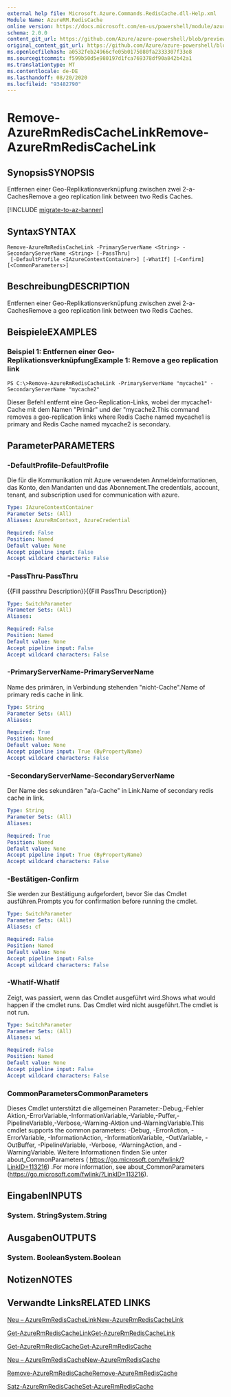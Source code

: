 ```yaml
---
external help file: Microsoft.Azure.Commands.RedisCache.dll-Help.xml
Module Name: AzureRM.RedisCache
online version: https://docs.microsoft.com/en-us/powershell/module/azurerm.rediscache/remove-azurermrediscachelink
schema: 2.0.0
content_git_url: https://github.com/Azure/azure-powershell/blob/preview/src/ResourceManager/RedisCache/Commands.RedisCache/help/Remove-AzureRmRedisCacheLink.md
original_content_git_url: https://github.com/Azure/azure-powershell/blob/preview/src/ResourceManager/RedisCache/Commands.RedisCache/help/Remove-AzureRmRedisCacheLink.md
ms.openlocfilehash: a0532feb24966cfe05b0175080fa2333307f33e8
ms.sourcegitcommit: f599b50d5e980197d1fca769378df90a842b42a1
ms.translationtype: MT
ms.contentlocale: de-DE
ms.lasthandoff: 08/20/2020
ms.locfileid: "93482790"
---
```

# <span data-ttu-id="a5411-101">Remove-AzureRmRedisCacheLink</span><span class="sxs-lookup"><span data-stu-id="a5411-101">Remove-AzureRmRedisCacheLink</span></span>

## <span data-ttu-id="a5411-102">Synopsis</span><span class="sxs-lookup"><span data-stu-id="a5411-102">SYNOPSIS</span></span>
<span data-ttu-id="a5411-103">Entfernen einer Geo-Replikationsverknüpfung zwischen zwei 2-a-Caches</span><span class="sxs-lookup"><span data-stu-id="a5411-103">Remove a geo replication link between two Redis Caches.</span></span>

[!INCLUDE [migrate-to-az-banner](../../includes/migrate-to-az-banner.md)]

## <span data-ttu-id="a5411-104">Syntax</span><span class="sxs-lookup"><span data-stu-id="a5411-104">SYNTAX</span></span>

```
Remove-AzureRmRedisCacheLink -PrimaryServerName <String> -SecondaryServerName <String> [-PassThru]
 [-DefaultProfile <IAzureContextContainer>] [-WhatIf] [-Confirm] [<CommonParameters>]
```

## <span data-ttu-id="a5411-105">Beschreibung</span><span class="sxs-lookup"><span data-stu-id="a5411-105">DESCRIPTION</span></span>
<span data-ttu-id="a5411-106">Entfernen einer Geo-Replikationsverknüpfung zwischen zwei 2-a-Caches</span><span class="sxs-lookup"><span data-stu-id="a5411-106">Remove a geo replication link between two Redis Caches.</span></span>

## <span data-ttu-id="a5411-107">Beispiele</span><span class="sxs-lookup"><span data-stu-id="a5411-107">EXAMPLES</span></span>

### <span data-ttu-id="a5411-108">Beispiel 1: Entfernen einer Geo-Replikationsverknüpfung</span><span class="sxs-lookup"><span data-stu-id="a5411-108">Example 1: Remove a geo replication link</span></span>
```
PS C:\>Remove-AzureRmRedisCacheLink -PrimaryServerName "mycache1" -SecondaryServerName "mycache2"
```

<span data-ttu-id="a5411-109">Dieser Befehl entfernt eine Geo-Replication-Links, wobei der mycache1-Cache mit dem Namen "Primär" und der "mycache2.</span><span class="sxs-lookup"><span data-stu-id="a5411-109">This command removes a geo-replication links where Redis Cache named mycache1 is primary and Redis Cache named mycache2 is secondary.</span></span>

## <span data-ttu-id="a5411-110">Parameter</span><span class="sxs-lookup"><span data-stu-id="a5411-110">PARAMETERS</span></span>

### <span data-ttu-id="a5411-111">-DefaultProfile</span><span class="sxs-lookup"><span data-stu-id="a5411-111">-DefaultProfile</span></span>
<span data-ttu-id="a5411-112">Die für die Kommunikation mit Azure verwendeten Anmeldeinformationen, das Konto, den Mandanten und das Abonnement.</span><span class="sxs-lookup"><span data-stu-id="a5411-112">The credentials, account, tenant, and subscription used for communication with azure.</span></span>

```yaml
Type: IAzureContextContainer
Parameter Sets: (All)
Aliases: AzureRmContext, AzureCredential

Required: False
Position: Named
Default value: None
Accept pipeline input: False
Accept wildcard characters: False
```

### <span data-ttu-id="a5411-113">-PassThru</span><span class="sxs-lookup"><span data-stu-id="a5411-113">-PassThru</span></span>
<span data-ttu-id="a5411-114">{{Fill passthru Description}}</span><span class="sxs-lookup"><span data-stu-id="a5411-114">{{Fill PassThru Description}}</span></span>

```yaml
Type: SwitchParameter
Parameter Sets: (All)
Aliases:

Required: False
Position: Named
Default value: None
Accept pipeline input: False
Accept wildcard characters: False
```

### <span data-ttu-id="a5411-115">-PrimaryServerName</span><span class="sxs-lookup"><span data-stu-id="a5411-115">-PrimaryServerName</span></span>
<span data-ttu-id="a5411-116">Name des primären, in Verbindung stehenden "nicht-Cache".</span><span class="sxs-lookup"><span data-stu-id="a5411-116">Name of primary redis cache in link.</span></span>

```yaml
Type: String
Parameter Sets: (All)
Aliases:

Required: True
Position: Named
Default value: None
Accept pipeline input: True (ByPropertyName)
Accept wildcard characters: False
```

### <span data-ttu-id="a5411-117">-SecondaryServerName</span><span class="sxs-lookup"><span data-stu-id="a5411-117">-SecondaryServerName</span></span>
<span data-ttu-id="a5411-118">Der Name des sekundären "a/a-Cache" in Link.</span><span class="sxs-lookup"><span data-stu-id="a5411-118">Name of secondary redis cache in link.</span></span>

```yaml
Type: String
Parameter Sets: (All)
Aliases:

Required: True
Position: Named
Default value: None
Accept pipeline input: True (ByPropertyName)
Accept wildcard characters: False
```

### <span data-ttu-id="a5411-119">-Bestätigen</span><span class="sxs-lookup"><span data-stu-id="a5411-119">-Confirm</span></span>
<span data-ttu-id="a5411-120">Sie werden zur Bestätigung aufgefordert, bevor Sie das Cmdlet ausführen.</span><span class="sxs-lookup"><span data-stu-id="a5411-120">Prompts you for confirmation before running the cmdlet.</span></span>

```yaml
Type: SwitchParameter
Parameter Sets: (All)
Aliases: cf

Required: False
Position: Named
Default value: None
Accept pipeline input: False
Accept wildcard characters: False
```

### <span data-ttu-id="a5411-121">-WhatIf</span><span class="sxs-lookup"><span data-stu-id="a5411-121">-WhatIf</span></span>
<span data-ttu-id="a5411-122">Zeigt, was passiert, wenn das Cmdlet ausgeführt wird.</span><span class="sxs-lookup"><span data-stu-id="a5411-122">Shows what would happen if the cmdlet runs.</span></span>
<span data-ttu-id="a5411-123">Das Cmdlet wird nicht ausgeführt.</span><span class="sxs-lookup"><span data-stu-id="a5411-123">The cmdlet is not run.</span></span>

```yaml
Type: SwitchParameter
Parameter Sets: (All)
Aliases: wi

Required: False
Position: Named
Default value: None
Accept pipeline input: False
Accept wildcard characters: False
```

### <span data-ttu-id="a5411-124">CommonParameters</span><span class="sxs-lookup"><span data-stu-id="a5411-124">CommonParameters</span></span>
<span data-ttu-id="a5411-125">Dieses Cmdlet unterstützt die allgemeinen Parameter:-Debug,-Fehler Aktion,-ErrorVariable,-InformationVariable,-Variable,-Puffer,-PipelineVariable,-Verbose,-Warning-Aktion und-WarningVariable.</span><span class="sxs-lookup"><span data-stu-id="a5411-125">This cmdlet supports the common parameters: -Debug, -ErrorAction, -ErrorVariable, -InformationAction, -InformationVariable, -OutVariable, -OutBuffer, -PipelineVariable, -Verbose, -WarningAction, and -WarningVariable.</span></span> <span data-ttu-id="a5411-126">Weitere Informationen finden Sie unter about_CommonParameters ( https://go.microsoft.com/fwlink/?LinkID=113216) .</span><span class="sxs-lookup"><span data-stu-id="a5411-126">For more information, see about_CommonParameters (https://go.microsoft.com/fwlink/?LinkID=113216).</span></span>

## <span data-ttu-id="a5411-127">Eingaben</span><span class="sxs-lookup"><span data-stu-id="a5411-127">INPUTS</span></span>

### <span data-ttu-id="a5411-128">System. String</span><span class="sxs-lookup"><span data-stu-id="a5411-128">System.String</span></span>

## <span data-ttu-id="a5411-129">Ausgaben</span><span class="sxs-lookup"><span data-stu-id="a5411-129">OUTPUTS</span></span>

### <span data-ttu-id="a5411-130">System. Boolean</span><span class="sxs-lookup"><span data-stu-id="a5411-130">System.Boolean</span></span>

## <span data-ttu-id="a5411-131">Notizen</span><span class="sxs-lookup"><span data-stu-id="a5411-131">NOTES</span></span>

## <span data-ttu-id="a5411-132">Verwandte Links</span><span class="sxs-lookup"><span data-stu-id="a5411-132">RELATED LINKS</span></span>

[<span data-ttu-id="a5411-133">Neu – AzureRmRedisCacheLink</span><span class="sxs-lookup"><span data-stu-id="a5411-133">New-AzureRmRedisCacheLink</span></span>](./New-AzureRmRedisCacheLink.md)

[<span data-ttu-id="a5411-134">Get-AzureRmRedisCacheLink</span><span class="sxs-lookup"><span data-stu-id="a5411-134">Get-AzureRmRedisCacheLink</span></span>](./Get-AzureRmRedisCacheLink.md)

[<span data-ttu-id="a5411-135">Get-AzureRmRedisCache</span><span class="sxs-lookup"><span data-stu-id="a5411-135">Get-AzureRmRedisCache</span></span>](./Get-AzureRmRedisCache.md)

[<span data-ttu-id="a5411-136">Neu – AzureRmRedisCache</span><span class="sxs-lookup"><span data-stu-id="a5411-136">New-AzureRmRedisCache</span></span>](./New-AzureRmRedisCache.md)

[<span data-ttu-id="a5411-137">Remove-AzureRmRedisCache</span><span class="sxs-lookup"><span data-stu-id="a5411-137">Remove-AzureRmRedisCache</span></span>](./Remove-AzureRmRedisCache.md)

[<span data-ttu-id="a5411-138">Satz-AzureRmRedisCache</span><span class="sxs-lookup"><span data-stu-id="a5411-138">Set-AzureRmRedisCache</span></span>](./Set-AzureRmRedisCache.md)
